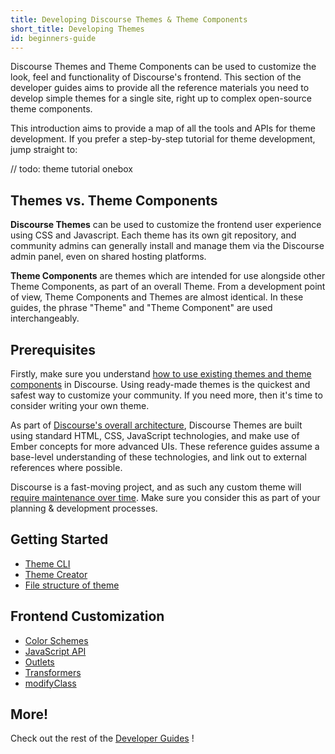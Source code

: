 ```yaml
---
title: Developing Discourse Themes & Theme Components
short_title: Developing Themes
id: beginners-guide
---
```


Discourse Themes and Theme Components can be used to customize the look, feel and functionality of Discourse's frontend. This section of the developer guides aims to provide all the reference materials you need to develop simple themes for a single site, right up to complex open-source theme components.

This introduction aims to provide a map of all the tools and APIs for theme development. If you prefer a step-by-step tutorial for theme development, jump straight to:

// todo: theme tutorial onebox

## Themes vs. Theme Components

**Discourse Themes** can be used to customize the frontend user experience using CSS and Javascript. Each theme has its own git repository, and community admins can generally install and manage them via the Discourse admin panel, even on shared hosting platforms.

**Theme Components** are themes which are intended for use alongside other Theme Components, as part of an overall Theme. From a development point of view, Theme Components and Themes are almost identical. In these guides, the phrase "Theme" and "Theme Component" are used interchangeably.

## Prerequisites

Firstly, make sure you understand [how to use existing themes and theme components](https://meta.discourse.org/t/beginners-guide-to-using-discourse-themes/91966) in Discourse. Using ready-made themes is the quickest and safest way to customize your community. If you need more, then it's time to consider writing your own theme.

As part of [Discourse's overall architecture](https://meta.discourse.org/t/349939), Discourse Themes are built using standard HTML, CSS, JavaScript technologies, and make use of Ember concepts for more advanced UIs. These reference guides assume a base-level understanding of these technologies, and link out to external references where possible.

Discourse is a fast-moving project, and as such any custom theme will [require maintenance over time](https://meta.discourse.org/t/261388). Make sure you consider this as part of your planning & development processes.

## Getting Started

- [Theme CLI](https://meta.discourse.org/t/install-the-discourse-theme-cli-console-app-to-help-you-build-themes/82950)
- [Theme Creator](https://meta.discourse.org/t/get-started-with-theme-creator-and-the-theme-cli/108444)
- [File structure of theme](https://meta.discourse.org/t/structure-of-themes-and-theme-components/60848)
## Frontend Customization

- [Color Schemes](https://meta.discourse.org/t/61196)
- [JavaScript API](https://meta.discourse.org/t/41281)
- [Outlets](https://meta.discourse.org/t/32727)
- [Transformers](https://meta.discourse.org/t/349954)
- [modifyClass](https://meta.discourse.org/t/262064)
## More!

Check out the rest of the [Developer Guides](https://meta.discourse.org/c/documentation/developer-guides/56) !
